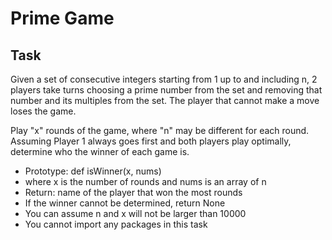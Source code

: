 # Prime Game

## Task

Given a set of consecutive integers starting from 1 up to and including n, 2 players take turns choosing a prime number from the set and removing that number and its multiples from the set. The player that cannot make a move loses the game.

Play "x" rounds of the game, where "n" may be different for each round. Assuming Player 1 always goes first and both players play optimally, determine who the winner of each game is.

+ Prototype: def isWinner(x, nums)
+ where x is the number of rounds and nums is an array of n
+ Return: name of the player that won the most rounds
+ If the winner cannot be determined, return None
+ You can assume n and x will not be larger than 10000
+ You cannot import any packages in this task